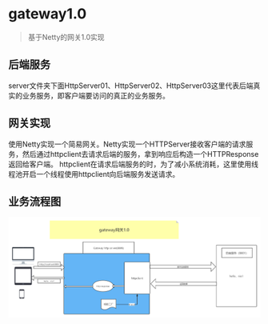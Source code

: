 # gateway1.0

> 基于Netty的网关1.0实现

## 后端服务
server文件夹下面HttpServer01、HttpServer02、HttpServer03这里代表后端真实的业务服务，即客户端要访问的真正的业务服务。

## 网关实现
使用Netty实现一个简易网关。Netty实现一个HTTPServer接收客户端的请求服务，然后通过httpclient去请求后端的服务，拿到响应后构造一个HTTPResponse返回给客户端。
httpclient在请求后端服务的时，为了减小系统消耗，这里使用线程池开启一个线程使用httpclient向后端服务发送请求。

## 业务流程图
![avatar](gateway1.0.png)